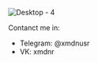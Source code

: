 ![Desktop - 4](https://user-images.githubusercontent.com/72883689/202905526-387a4753-e2ce-4946-89b9-4f96d860a6f7.png)

Contanct me in:<br>
 - Telegram: @xmdnusr
 - VK: xmdnr
